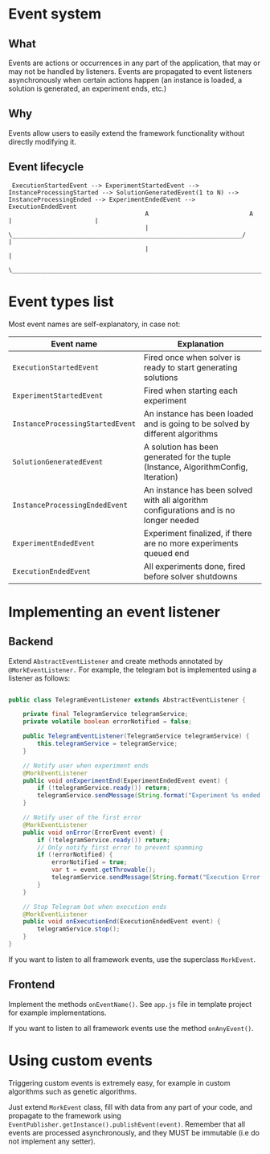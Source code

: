 # Event system

## What
Events are actions or occurrences in any part of the application, that may or may not be handled by listeners. Events are propagated to event listeners asynchronously when certain actions happen (an instance is loaded, a solution is generated, an experiment ends, etc.)

## Why
Events allow users to easily extend the framework functionality without directly modifying it.


## Event lifecycle
```
 ExecutionStartedEvent --> ExperimentStartedEvent --> InstanceProcessingStarted --> SolutionGeneratedEvent(1 to N) --> InstanceProcessingEnded --> ExperimentEndedEvent --> ExecutionEndedEvent
                                      A                            A                                                                 |                       |
                                      |                             \________________________________________________________________/                       |
                                      |                                                                                                                      |
                                      \______________________________________________________________________________________________________________________/

```


# Event types list
Most event names are self-explanatory, in case not:

| Event name | Explanation |
| --- | --- |
| `ExecutionStartedEvent` | Fired once when solver is ready to start generating solutions |
| `ExperimentStartedEvent` | Fired when starting each experiment |
| `InstanceProcessingStartedEvent` | An instance has been loaded and is going to be solved by different algorithms |
| `SolutionGeneratedEvent` | A solution has been generated for the tuple (Instance, AlgorithmConfig, Iteration) |
| `InstanceProcessingEndedEvent` | An instance has been solved with all algorithm configurations and is no longer needed |
| `ExperimentEndedEvent` | Experiment finalized, if there are no more experiments queued end |
| `ExecutionEndedEvent` | All experiments done, fired before solver shutdowns |


# Implementing an event listener

## Backend
Extend `AbstractEventListener` and create methods annotated by `@MorkEventListener.` For example, the telegram bot is implemented using a listener as follows:

```Java

public class TelegramEventListener extends AbstractEventListener {

    private final TelegramService telegramService;
    private volatile boolean errorNotified = false;

    public TelegramEventListener(TelegramService telegramService) {
        this.telegramService = telegramService;
    }

    // Notify user when experiment ends
    @MorkEventListener
    public void onExperimentEnd(ExperimentEndedEvent event) {
        if (!telegramService.ready()) return;
        telegramService.sendMessage(String.format("Experiment %s ended. Execution time: %s seconds", event.getExperimentName(), event.getExecutionTime() / 1_000_000_000));
    }

    // Notify user of the first error
    @MorkEventListener
    public void onError(ErrorEvent event) {
        if (!telegramService.ready()) return;
        // Only notify first error to prevent spamming
        if (!errorNotified) {
            errorNotified = true;
            var t = event.getThrowable();
            telegramService.sendMessage(String.format("Execution Error: %s. Further errors will NOT be notified.", t));
        }
    }

    // Stop Telegram bot when execution ends
    @MorkEventListener
    public void onExecutionEnd(ExecutionEndedEvent event) {
        telegramService.stop();
    }
}
```

If you want to listen to all framework events, use the superclass `MorkEvent`.

## Frontend
Implement the methods `onEventName()`. See `app.js` file in template project for example implementations.

If you want to listen to all framework events use the method `onAnyEvent()`.


# Using custom events
Triggering custom events is extremely easy, for example in custom algorithms such as genetic algorithms.

Just extend `MorkEvent` class, fill with data from any part of your code, and propagate to the framework using `EventPublisher.getInstance().publishEvent(event)`.
Remember that all events are processed asynchronously, and they MUST be immutable (i.e do not implement any setter).
